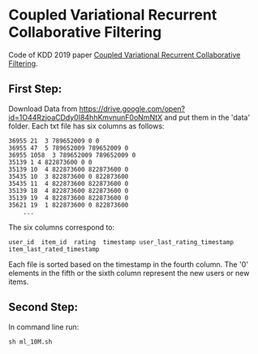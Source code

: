 # Coupled Variational Recurrent Collaborative Filtering
Code of KDD 2019 paper [Coupled Variational Recurrent Collaborative Filtering](https://arxiv.org/pdf/1906.04386.pdf).


## First Step:
Download Data from https://drive.google.com/open?id=1O44RzjoaCDdy0I84hhKmvnunF0oNmNtX and put them in the 'data' folder. Each txt file has six columns as follows:
```
36955 21  3 789652009 0 0
36955 47  5 789652009 789652009 0
36955 1058  3 789652009 789652009 0
35139 1 4 822873600 0 0
35139 10  4 822873600 822873600 0
35435 10  3 822873600 0 822873600
35435 11  4 822873600 822873600 0
35139 18  4 822873600 822873600 0
35139 19  4 822873600 822873600 0
35621 19  1 822873600 0 822873600
    ...
```
The six columns correspond to:
```
user_id  item_id  rating  timestamp user_last_rating_timestamp  item_last_rated_timestamp
```
Each file is sorted based on the timestamp in the fourth column. The '0' elements in the fifth or the sixth column represent the new users or new items. 

## Second Step:
In command line run:
```
sh ml_10M.sh
```

